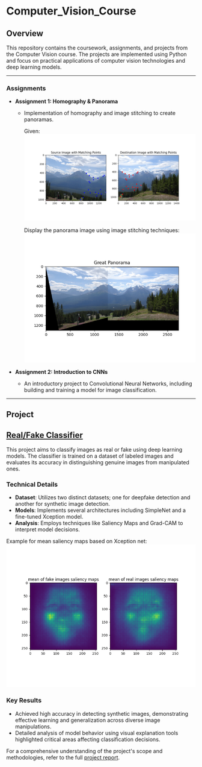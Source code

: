 # Computer_Vision_Course


## Overview
This repository contains the coursework, assignments, and projects from the Computer Vision course. The projects are implemented using Python and focus on practical applications of computer vision technologies and deep learning models.

---

### Assignments
- **Assignment 1: Homography & Panorama**
  - Implementation of homography and image stitching to create panoramas.

    Given: 
    ![](assignment1_Homography&Panorama/figures/Figure_1_withpoints.png)

    Display the panorama image using image stitching techniques: 
    ![](assignment1_Homography&Panorama/figures/Figure_6.png)

- **Assignment 2: Introduction to CNNs**
  - An introductory project to Convolutional Neural Networks, including building and training a model for image classification.

---

## Project

## [Real/Fake Classifier](https://github.com/nimiCurtis/Computer_Vision_Course/tree/main/Project%20-%20Real_Fake%20Classifier)
This project aims to classify images as real or fake using deep learning models. The classifier is trained on a dataset of labeled images and evaluates its accuracy in distinguishing genuine images from manipulated ones.

### Technical Details
- **Dataset**: Utilizes two distinct datasets; one for deepfake detection and another for synthetic image detection.
- **Models**: Implements several architectures including SimpleNet and a fine-tuned Xception model.
- **Analysis**: Employs techniques like Saliency Maps and Grad-CAM to interpret model decisions.

Example for mean saliency maps based on Xception net: 
![](Project_Real_Fake_Classifier/solution/figures/synthetic_dataset_XceptionBased_mean_saliency_maps.png)

### Key Results
- Achieved high accuracy in detecting synthetic images, demonstrating effective learning and generalization across diverse image manipulations.
- Detailed analysis of model behavior using visual explanation tools highlighted critical areas affecting classification decisions.

For a comprehensive understanding of the project's scope and methodologies, refer to the full [project report](Project_Real_Fake_Classifier/Nimrod_Project_Report.pdf).



